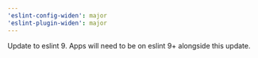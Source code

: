 ```yaml
---
'eslint-config-widen': major
'eslint-plugin-widen': major
---
```


Update to eslint 9. Apps will need to be on eslint 9+ alongside this update.
